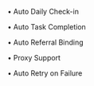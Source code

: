 • Auto Daily Check-in

• Auto Task Completion

• Auto Referral Binding

• Proxy Support

• Auto Retry on Failure
